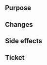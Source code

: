 <!-- Before submit your Pull Request, make sure you picked
     the right branch:

     - For hotfixes, select "master" as the target branch
     - For new features, select "develop" as the target branch
     - For release feature fixes, select the relevant release branch (release/X.Y.Z) as the target branch -->

## Purpose

<!-- Describe the purpose of your changes -->

## Changes

<!-- Briefly describe or list your changes  -->

## Side effects

<!--Any possible side effects? -->


## Ticket

<!-- Link to JIRA ticket, if applicable e.g. https://openscience.atlassian.net/browse/PREP-1234 -->
